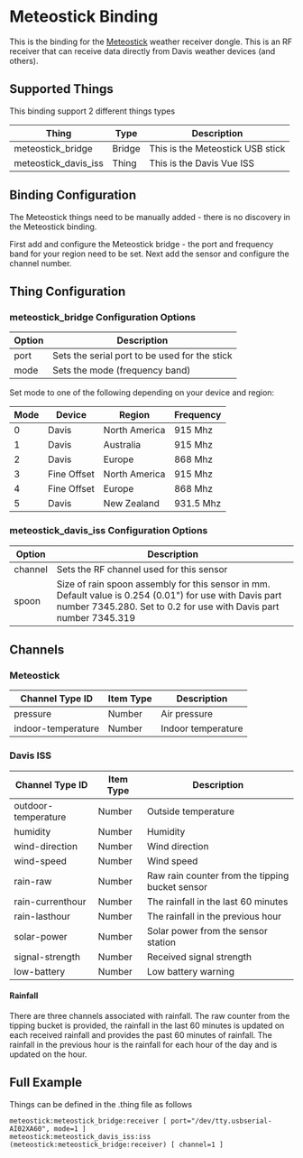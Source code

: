 # Meteostick Binding

This is the binding for the [Meteostick](http://www.smartbedded.com/wiki/index.php/Meteostick) weather receiver dongle.
This is an RF receiver that can receive data directly from Davis weather devices (and others).

## Supported Things

This binding support 2 different things types

| Thing                | Type   | Description                       |
|----------------------|--------|-----------------------------------|
| meteostick_bridge    | Bridge | This is the Meteostick USB stick  |
| meteostick_davis_iss | Thing  | This is the Davis Vue ISS         |


## Binding Configuration

The Meteostick things need to be manually added - there is no discovery in the Meteostick binding.

First add and configure the Meteostick bridge - the port and frequency band for your region need to be set.
Next add the sensor and configure the channel number.

## Thing Configuration

### meteostick_bridge Configuration Options

| Option | Description                                        |
|--------|----------------------------------------------------|
| port   | Sets the serial port to be used for the stick      |
| mode   | Sets the mode (frequency band)                     |

Set mode to one of the following depending on your device and region:

| Mode  | Device       | Region           | Frequency |
|-------|--------------|------------------|-----------|
| 0     | Davis        | North America    | 915 Mhz   |
| 1     | Davis        | Australia        | 915 Mhz   |
| 2     | Davis        | Europe           | 868 Mhz   |
| 3     | Fine Offset  | North America    | 915 Mhz   |
| 4     | Fine Offset  | Europe           | 868 Mhz   |
| 5     | Davis        | New Zealand      | 931.5 Mhz |

### meteostick_davis_iss Configuration Options

| Option  | Description                               |
|---------|-------------------------------------------|
| channel | Sets the RF channel used for this sensor  |
| spoon   | Size of rain spoon assembly for this sensor in mm.  Default value is 0.254 (0.01") for use with Davis part number 7345.280.  Set to 0.2 for use with Davis part number 7345.319 |

## Channels

### Meteostick

| Channel Type ID    | Item Type | Description        |
|--------------------|-----------|--------------------|
| pressure           | Number    | Air pressure       |
| indoor-temperature | Number    | Indoor temperature |

### Davis ISS

| Channel Type ID     | Item Type | Description                                     |
|---------------------|-----------|-------------------------------------------------|
| outdoor-temperature | Number    | Outside temperature                             |
| humidity            | Number    | Humidity                                        |
| wind-direction      | Number    | Wind direction                                  |
| wind-speed          | Number    | Wind speed                                      |
| rain-raw            | Number    | Raw rain counter from the tipping bucket sensor |
| rain-currenthour    | Number    | The rainfall in the last 60 minutes             |
| rain-lasthour       | Number    | The rainfall in the previous hour               |
| solar-power         | Number    | Solar power from the sensor station             |
| signal-strength     | Number    | Received signal strength                        |
| low-battery         | Number    | Low battery warning                             |


#### Rainfall

There are three channels associated with rainfall.
The raw counter from the tipping bucket is provided, the rainfall in the last 60 minutes is updated on each received rainfall and provides the past 60 minutes of rainfall.
The rainfall in the previous hour is the rainfall for each hour of the day and is updated on the hour.

## Full Example

Things can be defined in the .thing file as follows

```
meteostick:meteostick_bridge:receiver [ port="/dev/tty.usbserial-AI02XA60", mode=1 ]
meteostick:meteostick_davis_iss:iss (meteostick:meteostick_bridge:receiver) [ channel=1 ]
```
